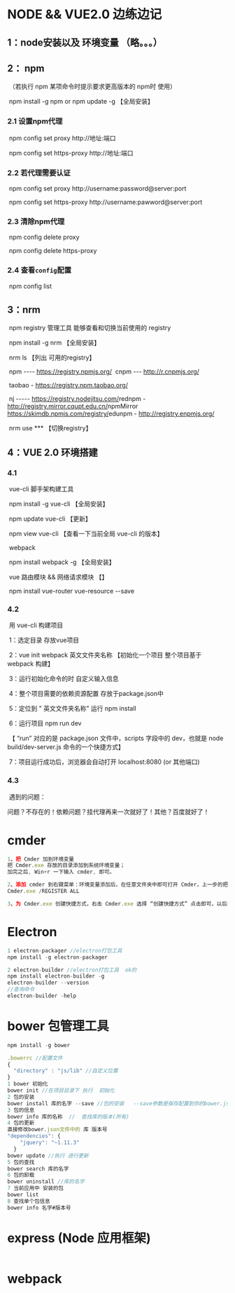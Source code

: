 # NODE && VUE2.0 边练边记

## 1：node安装以及 环境变量 （略。。。）

## 2： npm 

​	（若执行 npm 某项命令时提示要求更高版本的 npm时 使用）

​	   npm install -g npm     or     npm update -g  【全局安装】 

### 	2.1 设置npm代理 

​		npm config set proxy http://地址:端口

​		npm config set https-proxy http://地址:端口

### 	2.2 若代理需要认证

​		npm config set proxy http://username:password@server:port

​		npm config set https-proxy http://username:pawword@server:port

### 	2.3 清除npm代理

​		npm config delete proxy

​		npm config delete https-proxy

### 	2.4 查看`config`配置

​		npm config list

## 3：nrm 

​	npm registry 管理工具 能够查看和切换当前使用的 registry

​	npm install -g nrm  【全局安装】

​	 nrm ls 【列出 可用的registry】

​		npm ---- https://registry.npmjs.org/
​		cnpm --- http://r.cnpmjs.org/

​		taobao - https://registry.npm.taobao.org/

​		nj ----- https://registry.nodejitsu.com/
​		rednpm - http://registry.mirror.cqupt.edu.cn/
​		npmMirror  https://skimdb.npmjs.com/registry/
​		edunpm - http://registry.enpmjs.org/

​	nrm use *** 【切换registry】

## 4：VUE 2.0  环境搭建

### 	4.1

​		vue-cli 脚手架构建工具

​			npm install -g vue-cli  【全局安装】

​			npm update vue-cli   【更新】

​			npm view vue-cli   【查看一下当前全局 vue-cli 的版本】

​		webpack

​			npm install webpack -g 【全局安装】

​		vue 路由模块 && 网络请求模块 【】

​			npm install vue-router vue-resource --save

### 	4.2

​		用 vue-cli 构建项目

​			1：选定目录 存放vue项目

​			2：vue init webpack 英文文件夹名称      【初始化一个项目  整个项目基于webpack 构建】

​			3：运行初始化命令的时  自定义输入信息

​			4：整个项目需要的依赖资源配置 存放于package.json中

​			5：定位到  " 英文文件夹名称"  运行 npm install

​			6：运行项目 npm run dev   

​				【 “run” 对应的是 package.json 文件中，scripts 字段中的 dev，也就是 node build/dev-server.js 	命令的一个快捷方式】

​			7：项目运行成功后，浏览器会自动打开 localhost:8080 (or 其他端口)

### 	4.3

​		遇到的问题：

​			问题？不存在的！依赖问题？挂代理再来一次就好了！其他？百度就好了！

# cmder 

```javascript
1、把 Cmder 加到环境变量 
把 Cmder.exe 存放的目录添加到系统环境变量； 
加完之后, Win+r 一下输入 cmder, 即可。

2、添加 cmder 到右键菜单：环境变量添加后，在任意文件夹中即可打开 Cmder，上一步的把 Cmder 加到环境变量就是为此服务的, 在管理员权限的终端输入以下语句即可: 
Cmder.exe /REGISTER ALL

3、为 Cmder.exe 创建快捷方式，右击 Cmder.exe 选择 “创建快捷方式” 点击即可，以后打开 Cmder.exe 只要点击桌面对应的快捷方式即可
```



# Electron

```javascript
1 electron-packager //electron打包工具
npm install -g electron-packager  

2 electron-builder //electron打包工具  ok的
npm install electron-builder -g
electron-builder --version
//查询命令
electron-builder -help
```

# bower  包管理工具

```javascript
npm install -g bower

.bowerrc //配置文件
{
  "directory" : "js/lib" //自定义位置
}
1 bower 初始化
bower init //在项目目录下 执行  初始化
2 包的安装
bower install 库的名字 --save //包的安装   --save参数是保存配置到你的bower.json
3 包的信息
bower info 库的名称  //  查找库的版本(所有) 
4 包的更新
直接修改bower.json文件中的 库 版本号
"dependencies": {
    "jquery": "~1.11.3"
  }
bower update //执行 进行更新
5 包的查找
bower search 库的名字 
6 包的卸载
bower uninstall //库的名字
7 当前应用中 安装的包
bower list
8 查找单个包信息
bower info 名字#版本号
```

# express  (Node 应用框架)

```JavaScript

```

# webpack

```javascript

```

